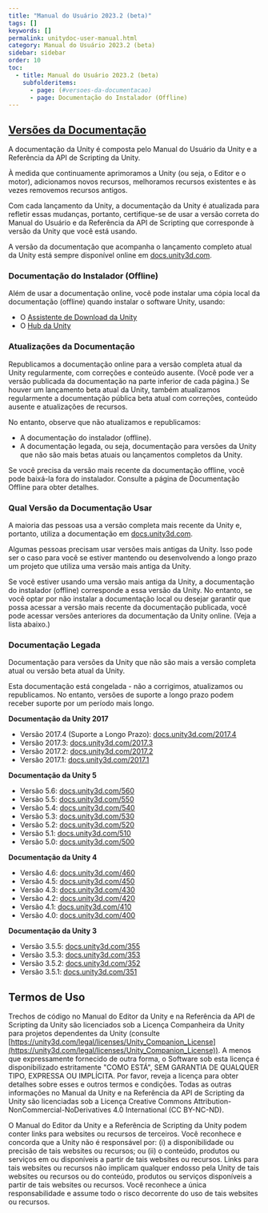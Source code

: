 ```yaml
---
title: "Manual do Usuário 2023.2 (beta)"
tags: []
keywords: []
permalink: unitydoc-user-manual.html
category: Manual do Usuário 2023.2 (beta)
sidebar: sidebar
order: 10
toc:
  - title: Manual do Usuário 2023.2 (beta)
    subfolderitems:
      - page: (#versoes-da-documentacao)
      - page: Documentação do Instalador (Offline)
---
```


## [Versões da Documentação](#versoes-da-documentacao)

A documentação da Unity é composta pelo Manual do Usuário da Unity e a Referência da API de Scripting da Unity.

À medida que continuamente aprimoramos a Unity (ou seja, o Editor e o motor), adicionamos novos recursos, melhoramos recursos existentes e às vezes removemos recursos antigos.

Com cada lançamento da Unity, a documentação da Unity é atualizada para refletir essas mudanças, portanto, certifique-se de usar a versão correta do Manual do Usuário e da Referência da API de Scripting que corresponde à versão da Unity que você está usando.

A versão da documentação que acompanha o lançamento completo atual da Unity está sempre disponível online em [docs.unity3d.com](https://docs.unity3d.com/).

### Documentação do Instalador (Offline)

Além de usar a documentação online, você pode instalar uma cópia local da documentação (offline) quando instalar o software Unity, usando:

* O [Assistente de Download da Unity](https://docs.unity3d.com/2023.2/Documentation/Manual/InstallingUnity.html)
* O [Hub da Unity](https://docs.unity3d.com/hub/manual/index.html)

### Atualizações da Documentação

Republicamos a documentação online para a versão completa atual da Unity regularmente, com correções e conteúdo ausente. (Você pode ver a versão publicada da documentação na parte inferior de cada página.)
Se houver um lançamento beta atual da Unity, também atualizamos regularmente a documentação pública beta atual com correções, conteúdo ausente e atualizações de recursos.

No entanto, observe que não atualizamos e republicamos:

* A documentação do instalador (offline).
* A documentação legada, ou seja, documentação para versões da Unity que não são mais betas atuais ou lançamentos completos da Unity.

Se você precisa da versão mais recente da documentação offline, você pode baixá-la fora do instalador. Consulte a página de Documentação Offline para obter detalhes.

### Qual Versão da Documentação Usar

A maioria das pessoas usa a versão completa mais recente da Unity e, portanto, utiliza a documentação em [docs.unity3d.com](https://docs.unity3d.com/).

Algumas pessoas precisam usar versões mais antigas da Unity. Isso pode ser o caso para você se estiver mantendo ou desenvolvendo a longo prazo um projeto que utiliza uma versão mais antiga da Unity.

Se você estiver usando uma versão mais antiga da Unity, a documentação do instalador (offline) corresponde a essa versão da Unity. No entanto, se você optar por não instalar a documentação local ou desejar garantir que possa acessar a versão mais recente da documentação publicada, você pode acessar versões anteriores da documentação da Unity online. (Veja a lista abaixo.)

### Documentação Legada

Documentação para versões da Unity que não são mais a versão completa atual ou versão beta atual da Unity.

Esta documentação está congelada - não a corrigimos, atualizamos ou republicamos. No entanto, versões de suporte a longo prazo podem receber suporte por um período mais longo.

**Documentação da Unity 2017**

* Versão 2017.4 (Suporte a Longo Prazo): [docs.unity3d.com/2017.4](https://docs.unity3d.com/2017.4/Documentation/Manual/index.html)
* Versão 2017.3: [docs.unity3d.com/2017.3](https://docs.unity3d.com/2017.3/Documentation/Manual/index.html)
* Versão 2017.2: [docs.unity3d.com/2017.2](https://docs.unity3d.com/2017.2/Documentation/Manual/index.html)
* Versão 2017.1: [docs.unity3d.com/2017.1](https://docs.unity3d.com/2017.1/Documentation/Manual/index.html)

**Documentação da Unity 5**

* Versão 5.6: [docs.unity3d.com/560](https://docs.unity3d.com/560)
* Versão 5.5: [docs.unity3d.com/550](https://docs.unity3d.com/550)
* Versão 5.4: [docs.unity3d.com/540](https://docs.unity3d.com/540)
* Versão 5.3: [docs.unity3d.com/530](https://docs.unity3d.com/530)
* Versão 5.2: [docs.unity3d.com/520](https://docs.unity3d.com/520)
* Versão 5.1: [docs.unity3d.com/510](https://docs.unity3d.com/510)
* Versão 5.0: [docs.unity3d.com/500](https://docs.unity3d.com/500)

**Documentação da Unity 4**

* Versão 4.6: [docs.unity3d.com/460](https://docs.unity3d.com/460)
* Versão 4.5: [docs.unity3d.com/450](https://docs.unity3d.com/450)
* Versão 4.3: [docs.unity3d.com/430](https://docs.unity3d.com/430)
* Versão 4.2: [docs.unity3d.com/420](https://docs.unity3d.com/420)
* Versão 4.1: [docs.unity3d.com/410](https://docs.unity3d.com/410)
* Versão 4.0: [docs.unity3d.com/400](https://docs.unity3d.com/400)

**Documentação da Unity 3**

* Versão 3.5.5: [docs.unity3d.com/355](https://docs.unity3d.com/355)
* Versão 3.5.3: [docs.unity3d.com/353](https://docs.unity3d.com/353)
* Versão 3.5.2: [docs.unity3d.com/352](https://docs.unity3d.com/352)
* Versão 3.5.1: [docs.unity3d.com/351](https://docs.unity3d.com/351)

## Termos de Uso

Trechos de código no Manual do Editor da Unity e na Referência da API de Scripting da Unity são licenciados sob a Licença Companheira da Unity para projetos dependentes da Unity (consulte [https://unity3d.com/legal/licenses/Unity_Companion_License](https://unity3d.com/legal/licenses/Unity_Companion_License)). A menos que expressamente fornecido de outra forma, o Software sob esta licença é disponibilizado estritamente "COMO ESTÁ", SEM GARANTIA DE QUALQUER TIPO, EXPRESSA OU IMPLÍCITA. Por favor, reveja a licença para obter detalhes sobre esses e outros termos e condições. Todas as outras informações no Manual da Unity e na Referência da API de Scripting da Unity são licenciadas sob a Licença Creative Commons Attribution-NonCommercial-NoDerivatives 4.0 International (CC BY-NC-ND).

O Manual do Editor da Unity e a Referência de Scripting da Unity podem conter links para websites ou recursos de terceiros. Você reconhece e concorda que a Unity não é responsável por: (i) a disponibilidade ou precisão de tais websites ou recursos; ou (ii) o conteúdo, produtos ou serviços em ou disponíveis a partir de tais websites ou recursos. Links para tais websites ou recursos não implicam qualquer endosso pela Unity de tais websites ou recursos ou do conteúdo, produtos ou serviços disponíveis a partir de tais websites ou recursos. Você reconhece a única responsabilidade e assume todo o risco decorrente do uso de tais websites ou recursos.